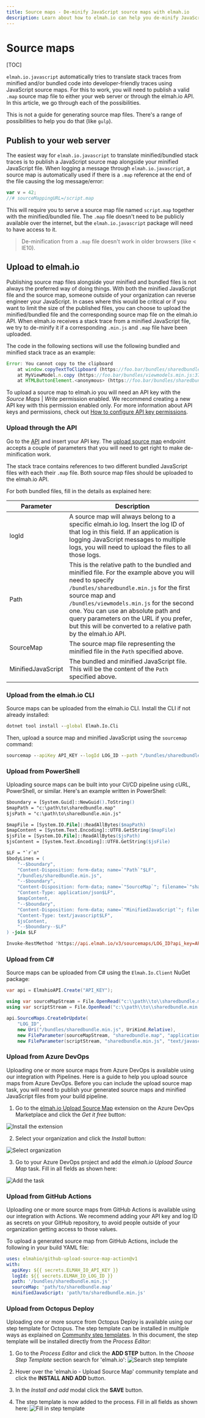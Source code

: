 ```yaml
---
title: Source maps - De-minify JavaScript source maps with elmah.io
description: Learn about how to elmah.io can help you de-minify JavaScript stack traces using either a public source map or by uploading one to elmah.io.
---
```


# Source maps

[TOC]

`elmah.io.javascript` automatically tries to translate stack traces from minified and/or bundled code into developer-friendly traces using JavaScript source maps. For this to work, you will need to publish a valid `.map` source map file to either your web server or through the elmah.io API. In this article, we go through each of the possibilities.

This is not a guide for generating source map files. There's a range of possibilities to help you do that (like `gulp`).

## Publish to your web server

The easiest way for `elmah.io.javascript` to translate minified/bundled stack traces is to publish a JavaScript source map alongside your minified JavaScript file. When logging a message through `elmah.io.javascript`, a source map is automatically used if there is a `.map` reference at the end of the file causing the log message/error:

```javascript
var v = 42;
//# sourceMappingURL=/script.map
```

This will require you to serve a source map file named `script.map` together with the minified/bundled file. The `.map` file doesn't need to be publicly available over the internet, but the `elmah.io.javascript` package will need to have access to it.

> De-minification from a `.map` file doesn't work in older browsers (like < IE10).

## Upload to elmah.io

Publishing source map files alongside your minified and bundled files is not always the preferred way of doing things. With both the minified JavaScript file and the source map, someone outside of your organization can reverse engineer your JavaScript. In cases where this would be critical or if you want to limit the size of the published files, you can choose to upload the minified/bundled file and the corresponding source map file on the elmah.io API. When elmah.io receives a stack trace from a minified JavaScript file, we try to de-minify it if a corresponding `.min.js` and `.map` file have been uploaded.

The code in the following sections will use the following bundled and minified stack trace as an example:

```javascript
Error: You cannot copy to the clipboard
    at window.copyTextToClipboard (https://foo.bar/bundles/sharedbundle.min.js:69:24978)
    at MyViewModel.n.copy (https://foo.bar/bundles/viewmodels.min.js:37:37385)
    at HTMLButtonElement.<anonymous> (https://foo.bar/bundles/sharedbundle.min.js:55:109467)
```

To upload a source map to elmah.io you will need an API key with the *Source Maps* | *Write* permission enabled. We recommend creating a new API key with this permission enabled only. For more information about API keys and permissions, check out [How to configure API key permissions](https://docs.elmah.io/how-to-configure-api-key-permissions/).

### Upload through the API

Go to the [API](https://api.elmah.io/swagger/index.html) and insert your API key. The [upload source map](https://api.elmah.io/swagger/index.html#/SourceMaps/SourceMaps_CreateOrUpdate) endpoint accepts a couple of parameters that you will need to get right to make de-minification work.

The stack trace contains references to two different bundled JavaScript files with each their `.map` file. Both source map files should be uploaded to the elmah.io API.

For both bundled files, fill in the details as explained here:

| Parameter | Description |
|---|---|
| logId | A source map will always belong to a specific elmah.io log. Insert the log ID of that log in this field. If an application is logging JavaScript messages to multiple logs, you will need to upload the files to all those logs. |
| Path | This is the relative path to the bundled and minified file. For the example above you will need to specify `/bundles/sharedbundle.min.js` for the first source map and `/bundles/viewmodels.min.js` for the second one. You can use an absolute path and query parameters on the URL if you prefer, but this will be converted to a relative path by the elmah.io API. |
| SourceMap | The source map file representing the minified file in the `Path` specified above. |
| MinifiedJavaScript | The bundled and minified JavaScript file. This will be the content of the `Path` specified above. |

### Upload from the elmah.io CLI

Source maps can be uploaded from the elmah.io CLI. Install the CLI if not already installed:

```cmd
dotnet tool install --global Elmah.Io.Cli
```

Then, upload a source map and minified JavaScript using the `sourcemap` command:

```cmd
sourcemap --apiKey API_KEY --logId LOG_ID --path "/bundles/sharedbundle.min.js" --sourceMap "c:\path\to\sharedbundle.map" --minifiedJavaScript "c:\path\to\sharedbundle.min.js"
```

### Upload from PowerShell

Uploading source maps can be built into your CI/CD pipeline using cURL, PowerShell, or similar. Here's an example written in PowerShell:

```ps
$boundary = [System.Guid]::NewGuid().ToString()
$mapPath = "c:\path\to\sharedbundle.map"
$jsPath = "c:\path\to\sharedbundle.min.js"

$mapFile = [System.IO.File]::ReadAllBytes($mapPath)
$mapContent = [System.Text.Encoding]::UTF8.GetString($mapFile)
$jsFile = [System.IO.File]::ReadAllBytes($jsPath)
$jsContent = [System.Text.Encoding]::UTF8.GetString($jsFile)

$LF = "`r`n"
$bodyLines = (
    "--$boundary",
    "Content-Disposition: form-data; name=`"Path`"$LF",
    "/bundles/sharedbundle.min.js",
    "--$boundary",
    "Content-Disposition: form-data; name=`"SourceMap`"; filename=`"sharedbundle.map`"",
	"Content-Type: application/json$LF",
    $mapContent,
    "--$boundary",
    "Content-Disposition: form-data; name=`"MinifiedJavaScript`"; filename=`"sharedbundle.min.js`"",
	"Content-Type: text/javascript$LF",
    $jsContent,
    "--$boundary--$LF"
) -join $LF

Invoke-RestMethod 'https://api.elmah.io/v3/sourcemaps/LOG_ID?api_key=API_KEY' -Method POST -ContentType "multipart/form-data; boundary=`"$boundary`"" -Body $bodyLines
```

### Upload from C\#

Source maps can be uploaded from C# using the `Elmah.Io.Client` NuGet package:

```csharp
var api = ElmahioAPI.Create("API_KEY");

using var sourceMapStream = File.OpenRead("c:\\path\\to\\sharedbundle.map");
using var scriptStream = File.OpenRead("c:\\path\\to\\sharedbundle.min.js");

api.SourceMaps.CreateOrUpdate(
    "LOG_ID",
    new Uri("/bundles/sharedbundle.min.js", UriKind.Relative),
    new FileParameter(sourceMapStream, "sharedbundle.map", "application/json"),
    new FileParameter(scriptStream, "sharedbundle.min.js", "text/javascript"));
```

### Upload from Azure DevOps

Uploading one or more source maps from Azure DevOps is available using our integration with Pipelines. Here is a guide to help you upload source maps from Azure DevOps. Before you can include the upload source map task, you will need to publish your generated source maps and minified JavaScript files from your build pipeline.

1. Go to the [elmah.io Upload Source Map](https://marketplace.visualstudio.com/items?itemName=elmahio.elmah-io-upload-source-map) extension on the Azure DevOps Marketplace and click the _Get it free_ button:

![Install the extension](images/marketplace_get_it_free.png)

2. Select your organization and click the *Install* button:

![Select organization](images/marketplace_select_organization.png)

3. Go to your Azure DevOps project and add the *elmah.io Upload Source Map* task. Fill in all fields as shown here:

![Add the task](images/release_pipeline_task.png)

### Upload from GitHub Actions

Uploading one or more source maps from GitHub Actions is available using our integration with Actions. We recommend adding your API key and log ID as secrets on your GitHub repository, to avoid people outside of your organization getting access to those values.

To upload a generated source map from GitHub Actions, include the following in your build YAML file:

```yml
uses: elmahio/github-upload-source-map-action@v1
with:
  apiKey: ${{ secrets.ELMAH_IO_API_KEY }}
  logId: ${{ secrets.ELMAH_IO_LOG_ID }}
  path: '/bundles/sharedbundle.min.js'
  sourceMap: 'path/to/sharedbundle.map'
  minifiedJavaScript: 'path/to/sharedbundle.min.js'
```

### Upload from Octopus Deploy

Uploading one or more source from Octopus Deploy is available using our step template for Octopus. The step template can be installed in multiple ways as explained on <a href="https://octopus.com/docs/projects/community-step-templates" target="_blank" rel="noopener noreferrer">Community step templates</a>. In this document, the step template will be installed directly from the *Process Editor*:

1. Go to the *Process Editor* and click the **ADD STEP** button. In the *Choose Step Template* section search for 'elmah.io':
![Search step template](images/deploy-notification/octopus_search_step_template.png)

2. Hover over the 'elmah.io - Upload Source Map' community template and click the **INSTALL AND ADD** button.

3. In the *Install and add* modal click the **SAVE** button.

4. The step template is now added to the process. Fill in all fields as shown here:
![Fill in step template](images/octopus_upload_source_map.png)